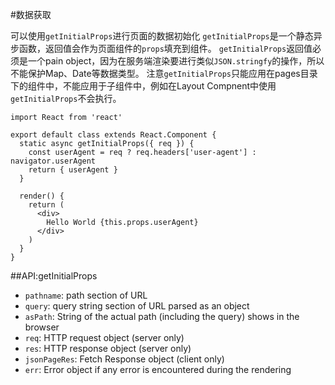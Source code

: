 #数据获取

可以使用`getInitialProps`进行页面的数据初始化
`getInitialProps`是一个静态异步函数，返回值会作为页面组件的`props`填充到组件。
`getInitialProps`返回值必须是一个pain object，因为在服务端渲染要进行类似`JSON.stringfy`的操作，所以不能保护Map、Date等数据类型。
注意`getInitialProps`只能应用在pages目录下的组件中，不能应用于子组件中，例如在Layout Compnent中使用`getInitialProps`不会执行。

```
import React from 'react'

export default class extends React.Component {
  static async getInitialProps({ req }) {
    const userAgent = req ? req.headers['user-agent'] : navigator.userAgent
    return { userAgent }
  }

  render() {
    return (
      <div>
        Hello World {this.props.userAgent}
      </div>
    )
  }
}
```

##API:getInitialProps
+ `pathname`: path section of URL
+ `query`: query string section of URL parsed as an object
+ `asPath`: String of the actual path (including the query) shows in the browser
+ `req`: HTTP request object (server only)
+ `res`: HTTP response object (server only)
+ `jsonPageRes`: Fetch Response object (client only)
+ `err`: Error object if any error is encountered during the rendering
